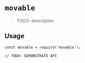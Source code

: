 # `movable`

> TODO: description

## Usage

```
const movable = require('movable');

// TODO: DEMONSTRATE API
```
